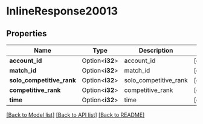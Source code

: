 # InlineResponse20013

## Properties

Name | Type | Description | Notes
------------ | ------------- | ------------- | -------------
**account_id** | Option<**i32**> | account_id | [optional]
**match_id** | Option<**i32**> | match_id | [optional]
**solo_competitive_rank** | Option<**i32**> | solo_competitive_rank | [optional]
**competitive_rank** | Option<**i32**> | competitive_rank | [optional]
**time** | Option<**i32**> | time | [optional]

[[Back to Model list]](../README.md#documentation-for-models) [[Back to API list]](../README.md#documentation-for-api-endpoints) [[Back to README]](../README.md)


